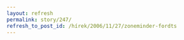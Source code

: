 ```yaml
---
layout: refresh
permalink: story/247/
refresh_to_post_id: /hírek/2006/11/27/zoneminder-fordts
---
```

